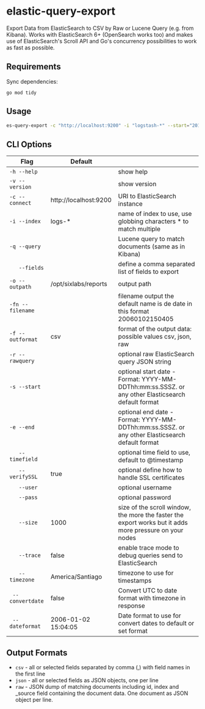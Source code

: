 # elastic-query-export

Export Data from ElasticSearch to CSV by Raw or Lucene Query (e.g. from Kibana).
Works with ElasticSearch 6+ (OpenSearch works too) and makes use of ElasticSearch's Scroll API and Go's
concurrency possibilities to work as fast as possible.

## Requirements

Sync dependencies:

 ```shell
 go mod tidy
 ```

## Usage

````bash
es-query-export -c "http://localhost:9200" -i "logstash-*" --start="2019-04-04T12:15:00" --fields="RemoteHost,RequestTime,Timestamp,RequestUri,RequestProtocol,Agent" -q "RequestUri:*export*"
````

## CLI Options

| Flag                | Default               |                                                                                                         |
|---------------------|-----------------------|---------------------------------------------------------------------------------------------------------|
| `-h --help`         |                       | show help                                                                                               |
| `-v --version`      |                       | show version                                                                                            |
| `-c --connect`      | http://localhost:9200 | URI to ElasticSearch instance                                                                           |
| `-i --index`        | logs-*                | name of index to use, use globbing characters * to match multiple                                       |
| `-q --query`        |                       | Lucene query to match documents (same as in Kibana)                                                     |
| `   --fields`       |                       | define a comma separated list of fields to export                                                       |
| `-o --outpath`      | /opt/sixlabs/reports  | output path                                                                                             |
| `-fn --filename`    |                       | filename output the default name is de date in this format 20060102150405                               |
| `-f --outformat`    | csv                   | format of the output data: possible values csv, json, raw                                               |
| `-r --rawquery`     |                       | optional raw ElasticSearch query JSON string                                                            |
| `-s --start`        |                       | optional start date - Format: YYYY-MM-DDThh:mm:ss.SSSZ. or any other Elasticsearch default format       |
| `-e --end`          |                       | optional end date - Format: YYYY-MM-DDThh:mm:ss.SSSZ. or any other Elasticsearch default format         |
| `   --timefield`    |                       | optional time field to use, default to @timestamp                                                       |
| `   --verifySSL`    | true                  | optional define how to handle SSL certificates                                                          |
| `   --user`         |                       | optional username                                                                                       |
| `   --pass`         |                       | optional password                                                                                       |
| `   --size`         | 1000                  | size of the scroll window, the more the faster the export works but it adds more pressure on your nodes |
| `   --trace`        | false                 | enable trace mode to debug queries send to ElasticSearch                                                |
| `   --timezone`     | America/Santiago      | timezone to use for timestamps                                                                          |
| ` --convertdate`    | false                 | Convert UTC to date format with timezone in response                                                    |
| ` --dateformat`     | 2006-01-02 15:04:05   | Date format to use for convert dates to default or set format                                           |

## Output Formats

- `csv` - all or selected fields separated by comma (,) with field names in the first line 
- `json` - all or selected fields as JSON objects, one per line
- `raw` - JSON dump of matching documents including id, index and _source field containing the document data. One document as JSON object per line.
